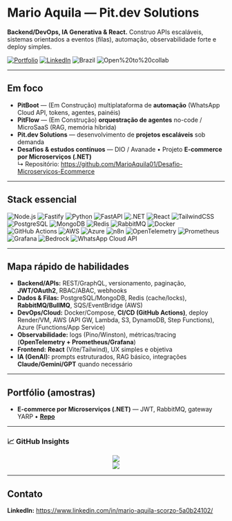 # Mario Aquila — Pit.dev Solutions
**Backend/DevOps, IA Generativa & React.** Construo APIs escaláveis, sistemas orientados a eventos (filas), automação, observabilidade forte e deploy simples.

[![Portfolio](https://img.shields.io/badge/Portfolio-Devpost-0A66C2?logo=devpost&logoColor=white)](https://devpost.com/)
[![LinkedIn](https://img.shields.io/badge/LinkedIn-Mario%20Aquila-0A66C2?logo=linkedin&logoColor=white)](https://www.linkedin.com/in/mario-aquila-scorzo-5a0b24102/)
![Brazil](https://img.shields.io/badge/BR-Developer-009739?labelColor=222)
![Open%20to%20collab](https://img.shields.io/badge/Open%20to-Collaboration-6E56CF)

---

## Em foco
- **PitBoot** — (Em Construção) multiplataforma de **automação** (WhatsApp Cloud API, tokens, agentes, painéis)
- **PitFlow** — (Em Construção) **orquestração de agentes** no-code / MicroSaaS (RAG, memória híbrida)
- **Pit.dev Solutions** — desenvolvimento de **projetos escaláveis** sob demanda
- **Desafios & estudos contínuos** — DIO / Avanade • Projeto **E-commerce por Microserviços (.NET)**  
  ↳ Repositório: https://github.com/MarioAquila01/Desafio-Microservicos-Ecommerce

---

## Stack essencial
![Node.js](https://img.shields.io/badge/Node.js-20-339933?logo=node.js&logoColor=white)
![Fastify](https://img.shields.io/badge/Fastify-API-000000?logo=fastify&logoColor=white)
![Python](https://img.shields.io/badge/Python-3.11-3776AB?logo=python&logoColor=white)
![FastAPI](https://img.shields.io/badge/FastAPI-Backend-009688?logo=fastapi&logoColor=white)
![.NET](https://img.shields.io/badge/.NET-8-512BD4?logo=dotnet&logoColor=white)
![React](https://img.shields.io/badge/React-18-61DAFB?logo=react&logoColor=222)
![TailwindCSS](https://img.shields.io/badge/Tailwind-CSS-38B2AC?logo=tailwindcss&logoColor=white)
![PostgreSQL](https://img.shields.io/badge/PostgreSQL-DB-4169E1?logo=postgresql&logoColor=white)
![MongoDB](https://img.shields.io/badge/MongoDB-DB-47A248?logo=mongodb&logoColor=white)
![Redis](https://img.shields.io/badge/Redis-Cache-D82C20?logo=redis&logoColor=white)
![RabbitMQ](https://img.shields.io/badge/RabbitMQ-Filas-FF6600?logo=rabbitmq&logoColor=white)
![Docker](https://img.shields.io/badge/Docker-Compose-2496ED?logo=docker&logoColor=white)
![GitHub Actions](https://img.shields.io/badge/GitHub-Actions-2088FF?logo=githubactions&logoColor=white)
![AWS](https://img.shields.io/badge/AWS-Cloud-232F3E?logo=amazonwebservices&logoColor=FF9900)
![Azure](https://img.shields.io/badge/Azure-Cloud-0078D4?logo=microsoftazure&logoColor=white)
![n8n](https://img.shields.io/badge/n8n-Orchestration-F05A28?logo=n8n&logoColor=white)
![OpenTelemetry](https://img.shields.io/badge/OpenTelemetry-Tracing-683D87?logo=opentelemetry&logoColor=white)
![Prometheus](https://img.shields.io/badge/Prometheus-Metrics-E6522C?logo=prometheus&logoColor=white)
![Grafana](https://img.shields.io/badge/Grafana-Dashboards-F46800?logo=grafana&logoColor=white)
![Bedrock](https://img.shields.io/badge/AWS-Bedrock-232F3E?logo=amazonaws&logoColor=FF9900)
![WhatsApp Cloud API](https://img.shields.io/badge/Meta-WhatsApp%20Cloud%20API-25D366?logo=whatsapp&logoColor=white)

---

## Mapa rápido de habilidades
- **Backend/APIs:** REST/GraphQL, versionamento, paginação, **JWT/OAuth2**, RBAC/ABAC, webhooks  
- **Dados & Filas:** PostgreSQL/MongoDB, Redis (cache/locks), **RabbitMQ/BullMQ**, SQS/EventBridge (AWS)  
- **DevOps/Cloud:** Docker/Compose, **CI/CD (GitHub Actions)**, deploy Render/VM, AWS (API GW, Lambda, S3, DynamoDB, Step Functions), Azure (Functions/App Service)  
- **Observabilidade:** logs (Pino/Winston), métricas/tracing (**OpenTelemetry + Prometheus/Grafana**)  
- **Frontend:** **React** (Vite/Tailwind), UX simples e objetiva  
- **IA (GenAI):** prompts estruturados, RAG básico, integrações **Claude/Gemini/GPT** quando necessário

---

## Portfólio (amostras)
- **E-commerce por Microserviços (.NET)** — JWT, RabbitMQ, gateway YARP • **[Repo](https://github.com/MarioAquila01/Desafio-Microservicos-Ecommerce)**

---
### 📈 GitHub Insights
<p align="center">
  <img src="https://github-readme-stats.vercel.app/api?username=MarioAquila01&show_icons=true&theme=tokyonight" />
  <br />
  <img src="https://github-readme-streak-stats.herokuapp.com/?user=MarioAquila01&theme=tokyonight" />
</p>

---

## Contato
**LinkedIn:** https://www.linkedin.com/in/mario-aquila-scorzo-5a0b24102/ 
